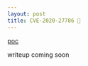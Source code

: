 ```yaml
---
layout: post
title: CVE-2020-27786 🚧
---
```


[poc](https://github.com/c0ld21/ndays/tree/main/CVE-2020-27786)

writeup coming soon
